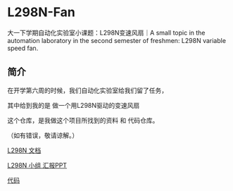 # L298N-Fan
大一下学期自动化实验室小课题：L298N变速风扇｜A small topic in the automation laboratory in the second semester of freshmen: L298N variable speed fan.

## 简介
在开学第六周的时候，我们自动化实验室给我们留了任务，

其中给到我的是 做一个用L298N驱动的变速风扇

这个仓库，是我做这个项目所找到的资料 和 代码仓库。
  
（如有错误，敬请谅解。）

[L298N 文档](https://github.com/yanboishere/L298N-Fan/blob/master/%E7%9B%B8%E5%85%B3%E8%B5%84%E6%96%99/L298N.pdf)

[L298N 小组 汇报PPT](https://github.com/yanboishere/L298N-Fan/tree/master/%E5%81%9A%E8%AF%A5%E9%A1%B9%E7%9B%AE%E5%89%8D%E7%9A%84%E8%AF%BE%E9%A2%98%E6%B1%87%E6%8A%A5%E6%97%B6%E7%94%A8%E5%88%B0%E7%9A%84PPT)

[代码](https://github.com/yanboishere/L298N-Fan/blob/master/code/main.c)

